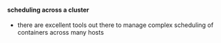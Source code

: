 #### scheduling across a cluster

 * there are excellent tools out there to manage complex scheduling of containers across many hosts